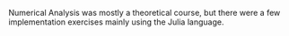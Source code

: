 Numerical Analysis was mostly a theoretical course, but there were a few implementation exercises mainly using the Julia language.
